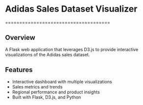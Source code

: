 # Adidas Sales Dataset Visualizer
=====================================


## Overview

A Flask web application that leverages D3.js to provide interactive visualizations of the Adidas sales dataset.


## Features

*   Interactive dashboard with multiple visualizations
*   Sales metrics and trends
*   Regional performance and product insights
*   Built with Flask, D3.js, and Python
